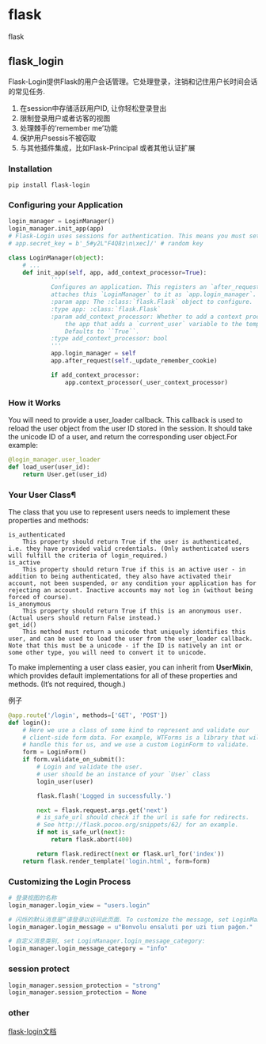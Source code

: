 # flask

flask

## flask_login

Flask-Login提供Flask的用户会话管理。它处理登录，注销和记住用户长时间会话的常见任务.

1. 在session中存储活跃用户ID, 让你轻松登录登出
2. 限制登录用户或者访客的视图
3. 处理棘手的‘remember me’功能
4. 保护用户sessis不被窃取
5. 与其他插件集成，比如Flask-Principal 或者其他认证扩展

### Installation

```shell
pip install flask-login
```

### Configuring your Application

```python
login_manager = LoginManager()
login_manager.init_app(app)
# Flask-Login uses sessions for authentication. This means you must set the secret key on your application
# app.secret_key = b'_5#y2L"F4Q8z\n\xec]/' # random key
```

```python
class LoginManager(object):
    # ...
    def init_app(self, app, add_context_processor=True):
            '''
            Configures an application. This registers an `after_request` call, and
            attaches this `LoginManager` to it as `app.login_manager`.
            :param app: The :class:`flask.Flask` object to configure.
            :type app: :class:`flask.Flask`
            :param add_context_processor: Whether to add a context processor to
                the app that adds a `current_user` variable to the template.
                Defaults to ``True``.
            :type add_context_processor: bool
            '''
            app.login_manager = self
            app.after_request(self._update_remember_cookie)

            if add_context_processor:
                app.context_processor(_user_context_processor)
```

### How it Works

You will need to provide a user_loader callback. This callback is used to reload the user object from the user ID stored in the session. It should take the unicode ID of a user, and return the corresponding user object.For example:

```python
@login_manager.user_loader
def load_user(user_id):
    return User.get(user_id)
```

### Your User Class¶

The class that you use to represent users needs to implement these properties and methods:

```text
is_authenticated
    This property should return True if the user is authenticated, i.e. they have provided valid credentials. (Only authenticated users will fulfill the criteria of login_required.)
is_active
    This property should return True if this is an active user - in addition to being authenticated, they also have activated their account, not been suspended, or any condition your application has for rejecting an account. Inactive accounts may not log in (without being forced of course).
is_anonymous
    This property should return True if this is an anonymous user. (Actual users should return False instead.)
get_id()
    This method must return a unicode that uniquely identifies this user, and can be used to load the user from the user_loader callback. Note that this must be a unicode - if the ID is natively an int or some other type, you will need to convert it to unicode.
```

To make implementing a user class easier, you can inherit from **UserMixin**, which provides default implementations for all of these properties and methods. (It’s not required, though.)

例子

```python
@app.route('/login', methods=['GET', 'POST'])
def login():
    # Here we use a class of some kind to represent and validate our
    # client-side form data. For example, WTForms is a library that will
    # handle this for us, and we use a custom LoginForm to validate.
    form = LoginForm()
    if form.validate_on_submit():
        # Login and validate the user.
        # user should be an instance of your `User` class
        login_user(user)

        flask.flash('Logged in successfully.')

        next = flask.request.args.get('next')
        # is_safe_url should check if the url is safe for redirects.
        # See http://flask.pocoo.org/snippets/62/ for an example.
        if not is_safe_url(next):
            return flask.abort(400)

        return flask.redirect(next or flask.url_for('index'))
    return flask.render_template('login.html', form=form)
```

### Customizing the Login Process

```python
# 登录视图的名称
login_manager.login_view = "users.login"

# 闪烁的默认消息是“请登录以访问此页面. To customize the message, set LoginManager.login_message:
login_manager.login_message = u"Bonvolu ensaluti por uzi tiun paĝon."

# 自定义消息类别, set LoginManager.login_message_category:
login_manager.login_message_category = "info"
```

### session protect

```python
login_manager.session_protection = "strong"
login_manager.session_protection = None
```

### other

[flask-login文档](https://flask-login.readthedocs.io/en/latest/)